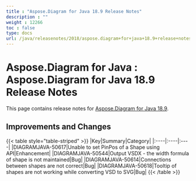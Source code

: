```yaml
---
title : "Aspose.Diagram for Java 18.9 Release Notes" 
description : "" 
weight : 12266 
toc : false
type: docs
url: /java/releasenotes/2018/aspose.diagram+for+java+18.9+release+notes/
---
```


# Aspose.Diagram for Java : Aspose.Diagram for Java 18.9 Release Notes


This page contains release notes for [Aspose.Diagram for Java 18.9](https://repository.aspose.com/repo/com/aspose/aspose-diagram/18.9/).

## Improvements and Changes

{{< table style="table-striped" >}}
|Key|Summary|Category|
|:----|:----|:----|
|DIAGRAMJAVA-50617|Unable to set PinPos of a Shape using API|Enhancement|
|DIAGRAMJAVA-50544|Output VSDX - the width formula of shape is not maintained|Bug|
|DIAGRAMJAVA-50614|Connections between shapes are not correct|Bug|
|DIAGRAMJAVA-50618|Tooltip of shapes are not working while converting VSD to SVG|Bug|
{{< /table >}}


